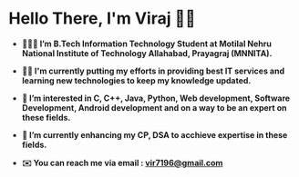 # **Hello There, I'm Viraj** 👋🏻

- **🧑🏻‍🎓 I’m B.Tech Information Technology Student at Motilal Nehru National Institute of Technology Allahabad, Prayagraj (MNNITA).**

- **💪🏻 I'm currently putting my efforts in providing best IT services and learning new technologies to keep my knowledge updated.**

- **👀 I’m interested in C, C++, Java, Python, Web development, Software Development, Android development and on a way to be an expert on these fields.**

- **🌱 I’m currently enhancing my CP, DSA to acchieve expertise in these fields.**

- **✉️ You can reach me via email : vir7196@gmail.com**

<!---
viraj-bot/viraj-bot is a ✨ special ✨ repository because its `README.md` (this file) appears on your GitHub profile.
You can click the Preview link to take a look at your changes.
--->
